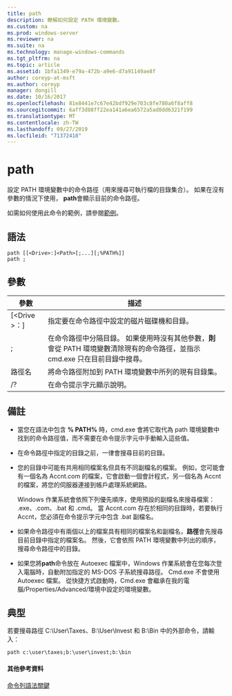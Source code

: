 ```yaml
---
title: path
description: 瞭解如何設定 PATH 環境變數。
ms.custom: na
ms.prod: windows-server
ms.reviewer: na
ms.suite: na
ms.technology: manage-windows-commands
ms.tgt_pltfrm: na
ms.topic: article
ms.assetid: 1bfa1349-e79a-472b-a9e6-d7a91149ae8f
author: coreyp-at-msft
ms.author: coreyp
manager: dongill
ms.date: 10/16/2017
ms.openlocfilehash: 81e8441e7c67e42bdf929e703c8fe780a6f8aff8
ms.sourcegitcommit: 6aff3d88ff22ea141a6ea6572a5ad8dd6321f199
ms.translationtype: MT
ms.contentlocale: zh-TW
ms.lasthandoff: 09/27/2019
ms.locfileid: "71372418"
---
```

# <a name="path"></a>path



設定 PATH 環境變數中的命令路徑（用來搜尋可執行檔的目錄集合）。 如果在沒有參數的情況下使用， **path**會顯示目前的命令路徑。

如需如何使用此命令的範例，請參閱[範例](#BKMK_examples)。

## <a name="syntax"></a>語法

```
path [[<Drive>:]<Path>[;...][;%PATH%]]
path ;
```

## <a name="parameters"></a>參數

|     參數     |                                                                                                     描述                                                                                                      |
|-------------------|----------------------------------------------------------------------------------------------------------------------------------------------------------------------------------------------------------------------|
| [\<Drive >：] <Path> |                                                                            指定要在命令路徑中設定的磁片磁碟機和目錄。                                                                             |
|         ;         | 在命令路徑中分隔目錄。 如果使用時沒有其他參數，**則**會從 PATH 環境變數清除現有的命令路徑，並指示 cmd.exe 只在目前目錄中搜尋。 |
|      路徑名       |                                                         將命令路徑附加到 PATH 環境變數中所列的現有目錄集。                                                         |
|        /?         |                                                                                         在命令提示字元顯示說明。                                                                                         |

## <a name="remarks"></a>備註

-   當您在語法中包含 **% PATH%** 時，cmd.exe 會將它取代為 path 環境變數中找到的命令路徑值，而不需要在命令提示字元中手動輸入這些值。
-   在命令路徑中指定的目錄之前，一律會搜尋目前的目錄。
-   您的目錄中可能有共用相同檔案名但具有不同副檔名的檔案。 例如，您可能會有一個名為 Accnt.com 的檔案，它會啟動一個會計程式，另一個名為 Accnt 的檔案，將您的伺服器連接到帳戶處理系統網路。

    Windows 作業系統會依照下列優先順序，使用預設的副檔名來搜尋檔案： .exe、.com、.bat 和 .cmd。 當 Accnt.com 存在於相同的目錄時，若要執行 Accnt，您必須在命令提示字元中包含 .bat 副檔名。
-   如果命令路徑中有兩個以上的檔案具有相同的檔案名和副檔名，**路徑**會先搜尋目前目錄中指定的檔案名。 然後，它會依照 PATH 環境變數中列出的順序，搜尋命令路徑中的目錄。
-   如果您將**path**命令放在 Autoexec 檔案中，Windows 作業系統會在您每次登入電腦時，自動附加指定的 MS-DOS 子系統搜尋路徑。 Cmd.exe 不會使用 Autoexec 檔案。 從快捷方式啟動時，Cmd.exe 會繼承在我的電腦/Properties/Advanced/環境中設定的環境變數。

## <a name="BKMK_examples"></a>典型

若要搜尋路徑 C:\User\Taxes、B:\User\Invest 和 B:\Bin 中的外部命令，請輸入：

`path c:\user\taxes;b:\user\invest;b:\bin`

#### <a name="additional-references"></a>其他參考資料

[命令列語法關鍵](command-line-syntax-key.md)